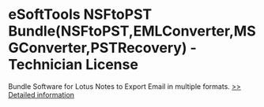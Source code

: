 # eSoftTools NSFtoPST Bundle(NSFtoPST,EMLConverter,MSGConverter,PSTRecovery) - Technician License
Bundle Software for Lotus Notes to Export Email in multiple formats.
[>> Detailed information](https://secure.shareit.com/shareit/product.html?productid=300877522&affiliateid=200057808)